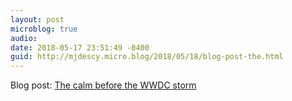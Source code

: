 ```yaml
---
layout: post
microblog: true
audio: 
date: 2018-05-17 23:51:49 -0400
guid: http://mjdescy.micro.blog/2018/05/18/blog-post-the.html
---
```

Blog post: [The calm before the WWDC storm](https://mjdescy.me/2018/05/17/the-calm-before-the-wwdc-storm/)
